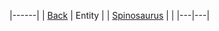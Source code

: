 |------|
| [Back](https://github.com/YonToNi/Dino-Game/blob/main/README.md) | Entity |
| [Spinosaurus](github.com) | |
|---|---|
